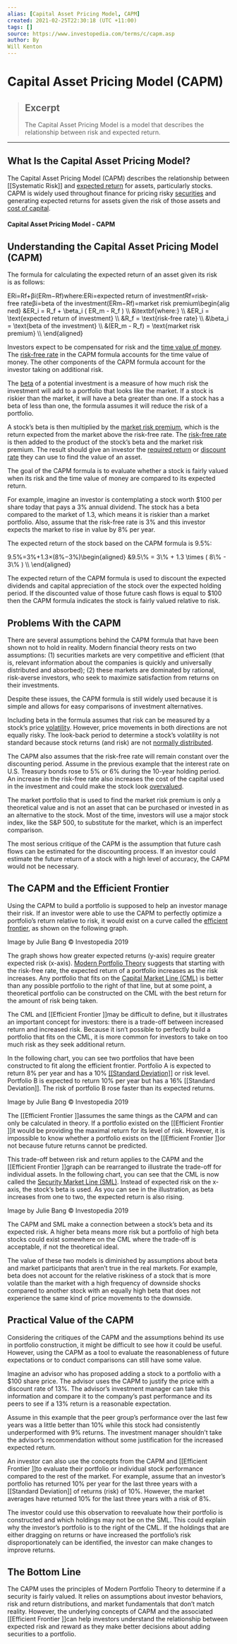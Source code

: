 ```yaml
---
alias: [Capital Asset Pricing Model, CAPM]
created: 2021-02-25T22:30:18 (UTC +11:00)
tags: []
source: https://www.investopedia.com/terms/c/capm.asp
author: By
Will Kenton
---
```


# Capital Asset Pricing Model (CAPM)

> ## Excerpt
> The Capital Asset Pricing Model is a model that describes the relationship between risk and expected return.

---
## What Is the Capital Asset Pricing Model?

The Capital Asset Pricing Model (CAPM) describes the relationship between [[Systematic Risk]] and [expected return](https://www.investopedia.com/terms/e/expectedreturn.asp) for assets, particularly stocks. CAPM is widely used throughout finance for pricing risky [securities](https://www.investopedia.com/terms/s/security.asp) and generating expected returns for assets given the risk of those assets and [cost of capital](https://www.investopedia.com/terms/c/costofcapital.asp).

#### Capital Asset Pricing Model - CAPM

## Understanding the Capital Asset Pricing Model (CAPM)

The formula for calculating the expected return of an asset given its risk is as follows:

ERi\=Rf+βi(ERm−Rf)where:ERi\=expected return of investmentRf\=risk-free rateβi\=beta of the investment(ERm−Rf)\=market risk premium\\begin{aligned} &ER\_i = R\_f + \\beta\_i ( ER\_m - R\_f ) \\\\ &\\textbf{where:} \\\\ &ER\_i = \\text{expected return of investment} \\\\ &R\_f = \\text{risk-free rate} \\\\ &\\beta\_i = \\text{beta of the investment} \\\\ &(ER\_m - R\_f) = \\text{market risk premium} \\\\ \\end{aligned}

Investors expect to be compensated for risk and the [time value of money](https://www.investopedia.com/terms/t/timevalueofmoney.asp). The [risk-free rate](https://www.investopedia.com/terms/r/risk-freerate.asp) in the CAPM formula accounts for the time value of money. The other components of the CAPM formula account for the investor taking on additional risk.

The [beta](https://www.investopedia.com/terms/b/beta.asp) of a potential investment is a measure of how much risk the investment will add to a portfolio that looks like the market. If a stock is riskier than the market, it will have a beta greater than one. If a stock has a beta of less than one, the formula assumes it will reduce the risk of a portfolio.

A stock’s beta is then multiplied by the [market risk premium](https://www.investopedia.com/terms/m/marketriskpremium.asp), which is the return expected from the market above the risk-free rate. The [risk-free rate](https://www.investopedia.com/ask/answers/040915/how-riskfree-rate-determined-when-calculating-market-risk-premium.asp) is then added to the product of the stock’s beta and the market risk premium. The result should give an investor the [required return](https://www.investopedia.com/terms/r/requiredrateofreturn.asp) or [discount rate](https://www.investopedia.com/terms/d/discountrate.asp) they can use to find the value of an asset.

The goal of the CAPM formula is to evaluate whether a stock is fairly valued when its risk and the time value of money are compared to its expected return.

For example, imagine an investor is contemplating a stock worth $100 per share today that pays a 3% annual dividend. The stock has a beta compared to the market of 1.3, which means it is riskier than a market portfolio. Also, assume that the risk-free rate is 3% and this investor expects the market to rise in value by 8% per year.

The expected return of the stock based on the CAPM formula is 9.5%:

9.5%\=3%+1.3×(8%−3%)\\begin{aligned} &9.5\\% = 3\\% + 1.3 \\times ( 8\\% - 3\\% ) \\\\ \\end{aligned}

The expected return of the CAPM formula is used to discount the expected dividends and capital appreciation of the stock over the expected holding period. If the discounted value of those future cash flows is equal to $100 then the CAPM formula indicates the stock is fairly valued relative to risk.

## Problems With the CAPM

There are several assumptions behind the CAPM formula that have been shown not to hold in reality. Modern financial theory rests on two assumptions: (1) securities markets are very competitive and efficient (that is, relevant information about the companies is quickly and universally distributed and absorbed); (2) these markets are dominated by rational, risk-averse investors, who seek to maximize satisfaction from returns on their investments.

Despite these issues, the CAPM formula is still widely used because it is simple and allows for easy comparisons of investment alternatives.

Including beta in the formula assumes that risk can be measured by a stock’s price [volatility](https://www.investopedia.com/terms/v/volatility.asp). However, price movements in both directions are not equally risky. The look-back period to determine a stock’s volatility is not standard because stock returns (and risk) are not [normally distributed](https://www.investopedia.com/terms/n/normaldistribution.asp).

The CAPM also assumes that the risk-free rate will remain constant over the discounting period. Assume in the previous example that the interest rate on U.S. Treasury bonds rose to 5% or 6% during the 10-year holding period. An increase in the risk-free rate also increases the cost of the capital used in the investment and could make the stock look [overvalued](https://www.investopedia.com/terms/o/overvalued.asp).

The market portfolio that is used to find the market risk premium is only a theoretical value and is not an asset that can be purchased or invested in as an alternative to the stock. Most of the time, investors will use a major stock index, like the S&P 500, to substitute for the market, which is an imperfect comparison.

The most serious critique of the CAPM is the assumption that future cash flows can be estimated for the discounting process. If an investor could estimate the future return of a stock with a high level of accuracy, the CAPM would not be necessary.

## The CAPM and the Efficient Frontier

Using the CAPM to build a portfolio is supposed to help an investor manage their risk. If an investor were able to use the CAPM to perfectly optimize a portfolio’s return relative to risk, it would exist on a curve called the [efficient frontier](https://www.investopedia.com/terms/e/efficientfrontier.asp), as shown on the following graph.

Image by Julie Bang © Investopedia 2019

The graph shows how greater expected returns (y-axis) require greater expected risk (x-axis). [Modern Portfolio Theory](https://www.investopedia.com/terms/m/modernportfoliotheory.asp) suggests that starting with the risk-free rate, the expected return of a portfolio increases as the risk increases. Any portfolio that fits on the [Capital Market Line (CML)](https://www.investopedia.com/terms/c/cml.asp) is better than any possible portfolio to the right of that line, but at some point, a theoretical portfolio can be constructed on the CML with the best return for the amount of risk being taken.

The CML and [[Efficient Frontier ]]may be difficult to define, but it illustrates an important concept for investors: there is a trade-off between increased return and increased risk. Because it isn’t possible to perfectly build a portfolio that fits on the CML, it is more common for investors to take on too much risk as they seek additional return.

In the following chart, you can see two portfolios that have been constructed to fit along the efficient frontier. Portfolio A is expected to return 8% per year and has a 10% [[[Standard Deviation]]](https://www.investopedia.com/terms/s/standarddeviation.asp) or risk level. Portfolio B is expected to return 10% per year but has a 16% [[Standard Deviation]]. The risk of portfolio B rose faster than its expected returns.

Image by Julie Bang © Investopedia 2019

The [[Efficient Frontier ]]assumes the same things as the CAPM and can only be calculated in theory. If a portfolio existed on the [[Efficient Frontier ]]it would be providing the maximal return for its level of risk. However, it is impossible to know whether a portfolio exists on the [[Efficient Frontier ]]or not because future returns cannot be predicted.

This trade-off between risk and return applies to the CAPM and the [[Efficient Frontier ]]graph can be rearranged to illustrate the trade-off for individual assets. In the following chart, you can see that the CML is now called the [Security Market Line (SML)](https://www.investopedia.com/terms/s/sml.asp). Instead of expected risk on the x-axis, the stock’s beta is used. As you can see in the illustration, as beta increases from one to two, the expected return is also rising.

Image by Julie Bang © Investopedia 2019

The CAPM and SML make a connection between a stock’s beta and its expected risk. A higher beta means more risk but a portfolio of high beta stocks could exist somewhere on the CML where the trade-off is acceptable, if not the theoretical ideal.

The value of these two models is diminished by assumptions about beta and market participants that aren’t true in the real markets. For example, beta does not account for the relative riskiness of a stock that is more volatile than the market with a high frequency of downside shocks compared to another stock with an equally high beta that does not experience the same kind of price movements to the downside.

## Practical Value of the CAPM

Considering the critiques of the CAPM and the assumptions behind its use in portfolio construction, it might be difficult to see how it could be useful. However, using the CAPM as a tool to evaluate the reasonableness of future expectations or to conduct comparisons can still have some value.

Imagine an advisor who has proposed adding a stock to a portfolio with a $100 share price. The advisor uses the CAPM to justify the price with a discount rate of 13%. The advisor’s investment manager can take this information and compare it to the company’s past performance and its peers to see if a 13% return is a reasonable expectation.

Assume in this example that the peer group’s performance over the last few years was a little better than 10% while this stock had consistently underperformed with 9% returns. The investment manager shouldn’t take the advisor’s recommendation without some justification for the increased expected return.

An investor can also use the concepts from the CAPM and [[Efficient Frontier ]]to evaluate their portfolio or individual stock performance compared to the rest of the market. For example, assume that an investor’s portfolio has returned 10% per year for the last three years with a [[Standard Deviation]] of returns (risk) of 10%. However, the market averages have returned 10% for the last three years with a risk of 8%.

The investor could use this observation to reevaluate how their portfolio is constructed and which holdings may not be on the SML. This could explain why the investor’s portfolio is to the right of the CML. If the holdings that are either dragging on returns or have increased the portfolio’s risk disproportionately can be identified, the investor can make changes to improve returns.

## The Bottom Line

The CAPM uses the principles of Modern Portfolio Theory to determine if a security is fairly valued. It relies on assumptions about investor behaviors, risk and return distributions, and market fundamentals that don’t match reality. However, the underlying concepts of CAPM and the associated [[Efficient Frontier ]]can help investors understand the relationship between expected risk and reward as they make better decisions about adding securities to a portfolio.
